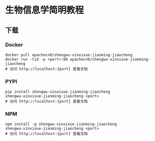# 生物信息学简明教程

## 下载

### Docker

```
docker pull apachecn0/shengwu-xinxixue-jianming-jiaocheng
docker run -tid -p <port>:80 apachecn0/shengwu-xinxixue-jianming-jiaocheng
# 访问 http://localhost:{port} 查看文档
```

### PYPI

```
pip install shengwu-xinxixue-jianming-jiaocheng
shengwu-xinxixue-jianming-jiaocheng <port>
# 访问 http://localhost:{port} 查看文档
```

### NPM

```
npm install -g shengwu-xinxixue-jianming-jiaocheng
shengwu-xinxixue-jianming-jiaocheng <port>
# 访问 http://localhost:{port} 查看文档
```